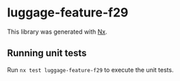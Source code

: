 # luggage-feature-f29

This library was generated with [Nx](https://nx.dev).

## Running unit tests

Run `nx test luggage-feature-f29` to execute the unit tests.

